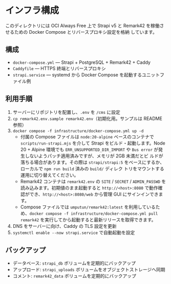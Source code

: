 # インフラ構成

このディレクトリには OCI Always Free 上で Strapi v5 と Remark42 を稼働させるための Docker Compose とリバースプロキシ設定を格納
しています。

## 構成
- `docker-compose.yml` — Strapi + PostgreSQL + Remark42 + Caddy
- `Caddyfile` — HTTPS 終端とリバースプロキシ
- `strapi.service` — systemd から Docker Compose を起動するユニットファイル例

## 利用手順
1. サーバーにリポジトリを配置し、`.env` を `/cms` に設定
2. `cp remark42.env.sample remark42.env`（初期化用。サンプルは README 参照）
3. `docker compose -f infrastructure/docker-compose.yml up -d`
   - 付属の Compose ファイルは `node:20-alpine` ベースのコンテナで `scripts/run-strapi.mjs` を介して Strapi をビルド・起動します。Node
     20 + Alpine 環境でも `ERR_UNSUPPORTED_DIR_IMPORT` や `Bus error` が発生しないようパッチ適用済みですが、メモリが 2GB 未満だとビ
     ルドが落ちる場合があります。その際は `strapi/strapi:5` をベースにするか、ローカルで `npm run build` 済みの `build/` ディレク
     トリをマウントする運用に切り替えてください。
   - Remark42 コンテナは `remark42.env` の `SITE` / `SECRET` / `ADMIN_PASSWD` を読み込みます。初期値のまま起動すると `http://<host>:8080`
     で動作確認ができ、`http://<host>:8080/web` から管理 GUI にサインインできます。
   - Compose ファイルでは `umputun/remark42:latest` を利用しているため、`docker compose -f infrastructure/docker-compose.yml pull remark42` を実行してから起動すると最新リリースを取得できます。
4. DNS をサーバーに向け、Caddy の TLS 設定を更新
5. `systemctl enable --now strapi.service` で自動起動を設定

## バックアップ
- データベース: `strapi_db` ボリュームを定期的にバックアップ
- アップロード: `strapi_uploads` ボリュームをオブジェクトストレージへ同期
- コメント: `remark42_data` ボリュームを定期的にバックアップ
